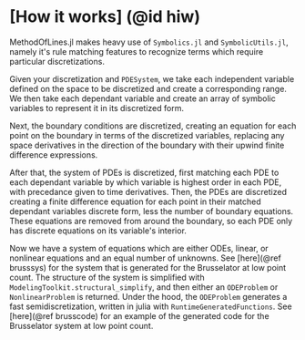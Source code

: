 # [How it works] (@id hiw)

MethodOfLines.jl makes heavy use of `Symbolics.jl` and `SymbolicUtils.jl`, namely it's rule matching features to recognize terms which require particular discretizations.

Given your discretization and `PDESystem`, we take each independent variable defined on the space to be discretized and create a corresponding range. We then take each dependant variable and create an array of symbolic variables to represent it in its discretized form. 

Next, the boundary conditions are discretized, creating an equation for each point on the boundary in terms of the discretized variables, replacing any space derivatives in the direction of the boundary with their upwind finite difference expressions.

After that, the system of PDEs is discretized, first matching each PDE to each dependant variable by which variable is highest order in each PDE, with precedance given to time derivatives. Then, the PDEs are discretized creating a finite difference equation for each point in their matched dependant variables discrete form, less the number of boundary equations. These equations are removed from around the boundary, so each PDE only has discrete equations on its variable's interior.

Now we have a system of equations which are either ODEs, linear, or nonlinear equations and an equal number of unknowns. See [here](@ref brusssys) for the system that is generated for the Brusselator at low point count. The structure of the system is simplified with `ModelingToolkit.structural_simplify`, and then either an `ODEProblem` or `NonlinearProblem` is returned. Under the hood, the `ODEProblem` generates a fast semidiscretization, written in julia with `RuntimeGeneratedFunctions`. See [here](@ref brusscode) for an example of the generated code for the Brusselator system at low point count. 
